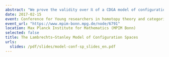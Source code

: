 ```yaml
---
abstract: "We prove the validity over ℝ of a CDGA model of configuration spaces for simply connected manifolds of dimension at least 4, answering a conjecture of Lambrechts–Stanley. We get as a result that the real homotopy type of such configuration spaces only depends on a Poincaré duality model of the manifold. We moreover prove that our model is compatible with the action of the Fulton–MacPherson operad when the manifold is framed, by relying on Kontsevich’s proof of the formality of the little disks operads. We use this more precise result to get a complex computing factorization homology of framed manifolds."
date: 2017-02-15
event: Conference for Young researchers in homotopy theory and categorical structures
event_url: "https://www.mpim-bonn.mpg.de/node/6791"
location: Max Planck Institute for Mathematics (MPIM Bonn)
selected: false
title: The Lambrechts–Stanley Model of Configuration Spaces
urls:
  slides: /pdf/slides/model-conf-sp_slides_en.pdf
---
```

